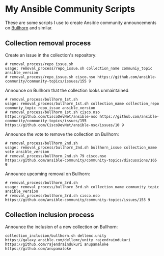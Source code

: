 # My Ansible Community Scripts
These are some scripts I use to create Ansible community announcements on [Bullhorn](https://github.com/ansible/community/wiki/News#the-bullhorn) and similar.


## Collection removal process
Create an issue in the collection's repository:

```shell
# removal_process/repo_issue.sh 
usage: removal_process/repo_issue.sh collection_name communiy_topic ansible_version
# removal_process/repo_issue.sh cisco.nso https://github.com/ansible-community/community-topics/issues/155 9
```

Announce on Bullhorn that the collection looks unmaintained:

```shell
# removal_process/bullhorn_1st.sh 
usage: removal_process/bullhorn_1st.sh collection_name collection_repo communiy_topic repo_issue ansible_version
# removal_process/bullhorn_1st.sh cisco.nso https://github.com/CiscoDevNet/ansible-nso https://github.com/ansible-community/community-topics/issues/155 https://github.com/CiscoDevNet/ansible-nso/issues/10 9
```

Announce the vote to remove the collection on Bullhorn:

```shell
# removal_process/bullhorn_2nd.sh 
usage: removal_process/bullhorn_2nd.sh bullhorn_issue collection_name vote ansible_version
# removal_process/bullhorn_2nd.sh 79 cisco.nso https://github.com/ansible-community/community-topics/discussions/165 9
```

Announce upcoming removal on Bullhorn:

```shell
# removal_process/bullhorn_3rd.sh 
usage: removal_process/bullhorn_3rd.sh collection_name community_topic ansible_version
# removal_process/bullhorn_3rd.sh cisco.nso https://github.com/ansible-community/community-topics/issues/155 9
```

## Collection inclusion process
Announce the inclusion of a new collection on Bullhorn:

```shell
collection_inclusion/bullhorn.sh dellemc.unity https://galaxy.ansible.com/dellemc/unity rajendraindukuri https://github.com/rajendraindukuri anupamaloke https://github.com/anupamaloke
```
